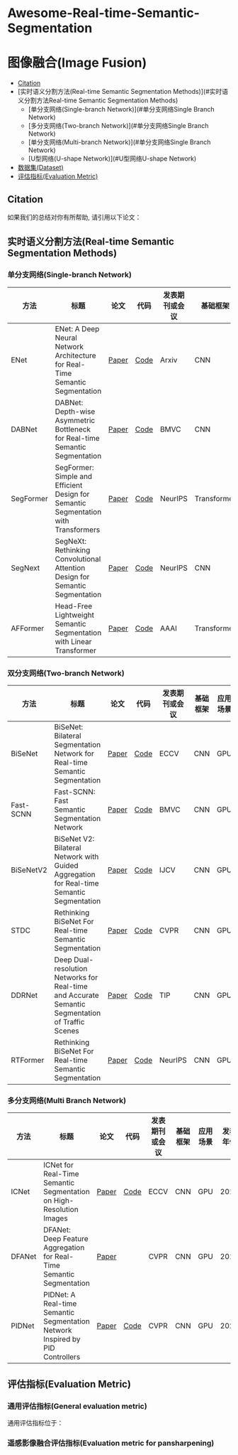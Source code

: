 # Awesome-Real-time-Semantic-Segmentation

# 图像融合(Image Fusion)


- [Citation](#citation)
- [实时语义分割方法(Real-time Semantic Segmentation Methods)](#实时语义分割方法Real-time Semantic Segmentation Methods)
  - [单分支网络(Single-branch Network)](#单分支网络Single Branch Network)
  - [多分支网络(Two-branch Network)](#单分支网络Single Branch Network)
  - [单分支网络(Multi-branch Network)](#单分支网络Single Branch Network)
  - [U型网络(U-shape Network)](#U型网络U-shape Network)
- [数据集(Dataset)](#数据集dataset)
- [评估指标(Evaluation Metric)](#评估指标evaluation-metric)
## Citation
如果我们的总结对你有所帮助, 请引用以下论文：


## 实时语义分割方法(Real-time Semantic Segmentation Methods)
### 单分支网络(Single-branch Network)
<table>
    <thead>
      <tr>
        <th>方法</th>
        <th>标题</th>
        <th>论文</th>
        <th>代码</th>
        <th>发表期刊或会议</th>
        <th>基础框架</th>
        <th>应用场景</th>
        <th>发表年份</th>
      </tr>
    </thead>
    <tbody>
    <tr>
        <td>ENet</td>
        <td>ENet: A Deep Neural Network Architecture for Real-Time Semantic Segmentation</td>
        <td><a href="https://arxiv.org/pdf/1606.02147.pdf">Paper</a></td>
        <td><a href="https://github.com/TimoSaemann/ENet">Code</a></td>
        <td>Arxiv</td>
        <td>CNN</td>
        <td>GPU</td>
        <td>2016</td>
    </tr>
    <tr>
        <td>DABNet</td>
        <td>DABNet: Depth-wise Asymmetric Bottleneck for Real-time Semantic Segmentation</td>
        <td><a href="https://arxiv.org/pdf/1907.11357.pdf">Paper</a></td>
        <td><a href="https://github.com/Reagan1311/DABNet">Code</a></td>
        <td>BMVC</td>
        <td>CNN</td>
        <td>GPU</td>
        <td>2019</td>
    </tr>
      <tr>
        <td>SegFormer</td>
        <td>SegFormer: Simple and Efficient Design for Semantic Segmentation with Transformers</td>
        <td><a href="https://proceedings.neurips.cc/paper/2021/file/64f1f27bf1b4ec22924fd0acb550c235-Paper.pdf">Paper</a></td>
        <td><a href="https://github.com/NVlabs/SegFormer">Code</a></td>
        <td>NeurIPS</td>
        <td>Transformer</td>
        <td>GPU</td>
        <td>2021</td>
    </tr>
    <tr>
        <td>SegNext</td>
        <td>SegNeXt: Rethinking Convolutional Attention Design for Semantic Segmentation</td>
        <td><a href="https://proceedings.neurips.cc/paper_files/paper/2022/file/08050f40fff41616ccfc3080e60a301a-Paper-Conference.pdf">Paper</a></td>
        <td><a href="https://github.com/Jittor/JSeg">Code</a></td>
        <td>NeurIPS</td>
        <td>CNN</td>
        <td>GPU</td>
        <td>2022</td>
    </tr>
    <tr>
        <td>AFFormer</td>
        <td>Head-Free Lightweight Semantic Segmentation with Linear Transformer</td>
        <td><a href="https://arxiv.org/pdf/2301.04648.pdf">Paper</a></td>
        <td><a href="https://github.com/dongbo811/AFFormer">Code</a></td>
        <td>AAAI</td>
        <td>Transformer</td>
        <td>GPU</td>
        <td>2023</td>
    </tr>
    </tbody>
    </table>
    
### 双分支网络(Two-branch Network)
<table>
    <thead>
      <tr>
        <th>方法</th>
        <th>标题</th>
        <th>论文</th>
        <th>代码</th>
        <th>发表期刊或会议</th>
        <th>基础框架</th>
        <th>应用场景</th>
        <th>发表年份</th>
      </tr>
    </thead>
    <tbody>
    <tr>
        <td>BiSeNet</td>
        <td>BiSeNet: Bilateral Segmentation Network for Real-time Semantic Segmentation</td>
        <td><a href="https://openaccess.thecvf.com/content_ECCV_2018/papers/Changqian_Yu_BiSeNet_Bilateral_Segmentation_ECCV_2018_paper.pdf">Paper</a></td>
        <td><a href="https://github.com/ycszen/BiSeNet">Code</a></td>
        <td>ECCV</td>
        <td>CNN</td>
        <td>GPU</td>
        <td>2018</td>
    </tr>
    <tr>
        <td>Fast-SCNN</td>
        <td>Fast-SCNN: Fast Semantic Segmentation Network</td>
        <td><a href="https://bmvc2019.org/wp-content/uploads/papers/0959-paper.pdf">Paper</a></td>
        <td><a href="https://github.com/Tramac/Fast-SCNN-pytorch">Code</a></td>
        <td>BMVC</td>
        <td>CNN</td>
        <td>GPU</td>
        <td>2019</td>
    </tr>
    <tr>
        <td>BiSeNetV2</td>
        <td>BiSeNet V2: Bilateral Network with Guided Aggregation for Real-time Semantic Segmentation</td>
        <td><a href="https://arxiv.org/pdf/2004.02147.pdf">Paper</a></td>
        <td><a href="https://github.com/ycszen/BiSeNet">Code</a></td>
        <td>IJCV</td>
        <td>CNN</td>
        <td>GPU</td>
        <td>2021</td>
    </tr>
    <tr>
        <td>STDC</td>
        <td>Rethinking BiSeNet For Real-time Semantic Segmentation</td>
        <td><a href="https://openaccess.thecvf.com/content/CVPR2021/papers/Fan_Rethinking_BiSeNet_for_Real-Time_Semantic_Segmentation_CVPR_2021_paper.pdf">Paper</a></td>
        <td><a href="https://github.com/MichaelFan01/STDC-Seg">Code</a></td>
        <td>CVPR</td>
        <td>CNN</td>
        <td>GPU</td>
        <td>2021</td>
    </tr>
    <tr>
        <td>DDRNet</td>
        <td>Deep Dual-resolution Networks for Real-time and Accurate Semantic Segmentation of Traffic Scenes</td>
        <td><a href="https://arxiv.org/pdf/2101.06085.pdf">Paper</a></td>
        <td><a href="https://github.com/ydhongHIT/DDRNet">Code</a></td>
        <td>TIP</td>
        <td>CNN</td>
        <td>GPU</td>
        <td>2022</td>
    </tr>
    <tr>
        <td>RTFormer</td>
        <td>Rethinking BiSeNet For Real-time Semantic Segmentation</td>
        <td><a href="https://proceedings.neurips.cc/paper_files/paper/2022/file/30e10e671c5e43edb67eb257abb6c3ea-Paper-Conference.pdf">Paper</a></td>
        <td><a href="https://github.com/PaddlePaddle/PaddleSeg/tree/release/2.8/configs/rtformer">Code</a></td>
        <td>NeurIPS</td>
        <td>CNN</td>
        <td>GPU</td>
        <td>2022</td>
    </tr>
    </tbody>
    </table>

### 多分支网络(Multi Branch Network)
<table>
    <thead>
      <tr>
        <th>方法</th>
        <th>标题</th>
        <th>论文</th>
        <th>代码</th>
        <th>发表期刊或会议</th>
        <th>基础框架</th>
        <th>应用场景</th>
        <th>发表年份</th>
      </tr>
    </thead>
    <tbody>
    <tr>
        <td>ICNet</td>
        <td>ICNet for Real-Time Semantic Segmentation on High-Resolution Images</td>
        <td><a href="https://openaccess.thecvf.com/content_ECCV_2018/papers/Hengshuang_Zhao_ICNet_for_Real-Time_ECCV_2018_paper.pdf">Paper</a></td>
        <td><a href="https://github.com/hszhao/ICNet">Code</a></td>
        <td>ECCV</td>
        <td>CNN</td>
        <td>GPU</td>
        <td>2018</td>
    </tr>
    <tr>
        <td>DFANet</td>
        <td>DFANet: Deep Feature Aggregation for Real-Time Semantic Segmentation</td>
        <td><a href="https://openaccess.thecvf.com/content_CVPR_2019/papers/Li_DFANet_Deep_Feature_Aggregation_for_Real-Time_Semantic_Segmentation_CVPR_2019_paper.pdf">Paper</a></td>
        <td><a></a></td>
        <td>CVPR</td>
        <td>CNN</td>
        <td>GPU</td>
        <td>2019</td>
    </tr>
    <tr>
        <td>PIDNet</td>
        <td>PIDNet: A Real-time Semantic Segmentation Network Inspired by PID Controllers</td>
        <td><a href="https://openaccess.thecvf.com/content/CVPR2023/papers/Xu_PIDNet_A_Real-Time_Semantic_Segmentation_Network_Inspired_by_PID_Controllers_CVPR_2023_paper.pdf">Paper</a></td>
        <td><a href="https://github.com/XuJiacong/PIDNet">Code</a></td>
        <td>CVPR</td>
        <td>CNN</td>
        <td>GPU</td>
        <td>2023</td>
    </tr>
    </tbody>
    </table>

## 评估指标(Evaluation Metric)
### 通用评估指标(General evaluation metric)
通用评估指标位于：
### 遥感影像融合评估指标(Evaluation metric for pansharpening)
